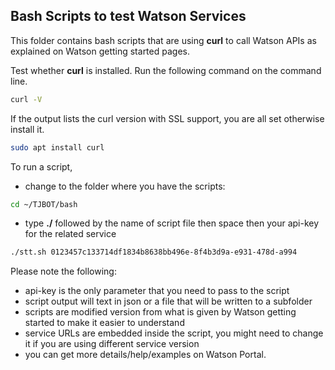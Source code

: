 ## Bash Scripts to test Watson Services

This folder contains bash scripts that are using **curl** to call Watson APIs as explained on Watson getting started pages.

Test whether **curl** is installed. Run the following command on the command line. 

```bash
curl -V
```

If the output lists the curl version with SSL support, you are all set otherwise install it.

```bash
sudo apt install curl
```
To run a script, 
* change to the folder where you have the scripts:
```bash
cd ~/TJBOT/bash
```
* type **./** followed by the name of script file then space then your api-key for the related service

```bash
./stt.sh 0123457c133714df1834b8638bb496e-8f4b3d9a-e931-478d-a994
```

Please note the following:

* api-key is the only parameter that you need to pass to the script
* script output will text in json or a file that will be written to a subfolder
* scripts are modified version from what is given by Watson getting started to make it easier to understand
* service URLs are embedded inside the script, you might need to change it if you are using different service version
* you can get more details/help/examples on Watson Portal.
